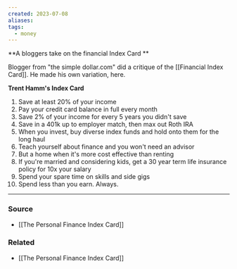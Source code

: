 ```yaml
---
created: 2023-07-08
aliases: 
tags:
  - money
---
```

**A bloggers take on the financial Index Card **

Blogger from "the simple dollar.com" did a critique of the [[Financial Index Card]]. He made his own variation, here.

**Trent Hamm's Index Card**

1. Save at least 20% of your income
2. Pay your credit card balance in full every month
3. Save 2% of your income for every 5 years you didn't save
4. Save in a 401k up to employer match, then max out Roth IRA
5. When you invest, buy diverse index funds and hold onto them for the long haul
6. Teach yourself about finance and you won't need an advisor
7. But a home when it's more cost effective than renting
8. If you're married and considering kids, get a 30 year term life insurance policy for 10x your salary
9. Spend your spare time on skills and side gigs
10. Spend less than you earn. Always.

---

### Source
- [[The Personal Finance Index Card]]

### Related
- [[The Personal Finance Index Card]]